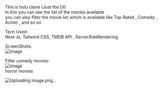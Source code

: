 This is hulu clone (Just the  UI) </br>
In this you can see the list of the movies available </br>
you can also filter the movie list which is available like Top Rated , Comedy , Action , and so on </br>

Tech Used:</br>
Next Js, Tailwind CSS, TMDB API , ServerSideRendering


ScreenShots:</br>
![image](https://user-images.githubusercontent.com/79025576/133552312-bb5edf22-93db-430a-9ec3-2dfce199a70c.png)

Filter comedy movies:</br>
![image](https://user-images.githubusercontent.com/79025576/133553552-d685609b-d8bf-4e73-a07b-edc46632009f.png)
</br>
horror movies

![Uploading image.png…]()
